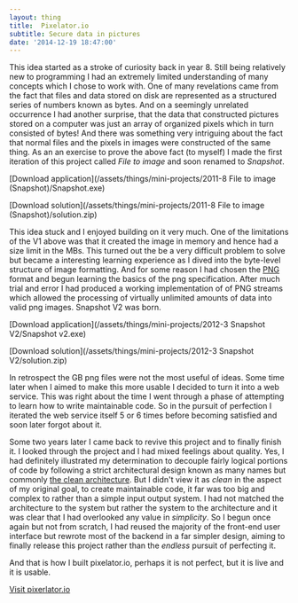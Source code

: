 ```yaml
---
layout: thing
title:  Pixelator.io
subtitle: Secure data in pictures
date: '2014-12-19 18:47:00'
---
```


This idea started as a stroke of curiosity back in year 8. Still being relatively new to programming
I had an extremely limited understanding of many concepts which I chose to work with. One of many
revelations came from the fact that files and data stored on disk are represented as a structured
series of numbers known as bytes. And on a seemingly unrelated occurrence I had another surprise, that
the data that constructed pictures stored on a computer was just an array of organized pixels which in
turn consisted of bytes! And there was something very intriguing about the fact that normal files and
the pixels in images were constructed of the same thing. As an an exercise to prove the above fact (to myself)
I made the first iteration of this project called *File to image* and soon renamed to *Snapshot*. 

[Download application](/assets/things/mini-projects/2011-8 File to image (Snapshot)/Snapshot.exe)

[Download solution](/assets/things/mini-projects/2011-8 File to image (Snapshot)/solution.zip)

This idea stuck and I enjoyed building on it very much. One of the limitations of the V1 above was
that it created the image in memory and hence had a size limit in the MBs. This turned
out the be a very difficult problem to solve but became a interesting learning experience as I dived
into the byte-level structure of image formatting. And for some reason I had chosen the [PNG][0] format
and begun learning the basics of the png specification. After much trial and error I had produced a
working implementation of of PNG streams which allowed the processing of virtually unlimited amounts 
of data into valid png images. Snapshot V2 was born.

[Download application](/assets/things/mini-projects/2012-3 Snapshot V2/Snapshot v2.exe)

[Download solution](/assets/things/mini-projects/2012-3 Snapshot V2/solution.zip)

In retrospect the GB png files were not the most useful of ideas. Some time later when I aimed to make
this more usable I decided to turn it into a web service. This was right about the time I went through 
a phase of attempting to learn how to write maintainable code. So in the pursuit of perfection I iterated
the web service itself 5 or 6 times before becoming satisfied and soon later forgot about it.

Some two years later I came back to revive this project and to finally finish it. I looked through the project
and I had mixed feelings about quality. Yes, I had definitely illustrated my determination to decouple
fairly logical portions of code by following a strict architectural design known as many names but commonly
[the clean architecture][1]. But I didn't view it as *clean* in the aspect of my original goal, to create 
maintainable code, it far was too big and complex to rather than a simple input output system. I had not matched
the architecture to the system but rather the system to the architecture and it was clear
that I had overlooked any value in *simplicity*. So I begun once again but not from scratch, I had reused
the majority of the front-end user interface but rewrote most of the backend in a far simpler design, 
aiming to finally release this project rather than the *endless* pursuit of perfecting it.

And that is how I built pixelator.io, perhaps it is not perfect, but it is live and it is usable.

[Visit pixerlator.io](https://pixelator.io)

[0]: http://en.wikipedia.org/wiki/Portable_Network_Graphics
[1]: http://blog.8thlight.com/uncle-bob/2012/08/13/the-clean-architecture.html